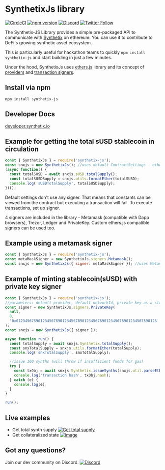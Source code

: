 # SynthetixJs library

[![CircleCI](https://circleci.com/gh/Synthetixio/synthetix-js.svg?style=svg)](https://circleci.com/gh/Synthetixio/synthetix-js) [![npm version](https://badge.fury.io/js/synthetix-js.svg)](https://badge.fury.io/js/synthetix-js)
[![Discord](https://img.shields.io/discord/413890591840272394.svg?color=768AD4&label=discord&logo=https%3A%2F%2Fdiscordapp.com%2Fassets%2F8c9701b98ad4372b58f13fd9f65f966e.svg)](https://discordapp.com/channels/413890591840272394/)
[![Twitter Follow](https://img.shields.io/twitter/follow/synthetix_io.svg?label=synthetix_io&style=social)](https://twitter.com/synthetix_io)

The Synthetix-JS Library provides a simple pre-packaged API to communicate with [Synthetix](https://synthetix.io) on ethereum. You can use it to contribute to DeFi's growing synthetic asset ecosystem.

This is particularly useful for hackathon teams to quickly `npm install synthetix-js` and start building in just a few minutes.

Under the hood, SynthetixJs uses [ethers.js](https://github.com/ethers-io/ethers.js/) library and its concept of [providers](https://docs.ethers.io/ethers.js/html/api-providers.html) and [transaction signers](https://docs.ethers.io/ethers.js/html/api-contract.html#custom-signer).

## Install via npm

`npm install synthetix-js`

## Developer Docs

[developer.synthetix.io](https://developer.synthetix.io)

## Example for getting the total sUSD stablecoin in circulation

```javascript
const { SynthetixJs } = require('synthetix-js');
const snxjs = new SynthetixJs(); //uses default ContractSettings - ethers.js default provider, mainnet
(async function() {
  const totalSUSD = await snxjs.sUSD.totalSupply();
  const totalSUSDSupply = snxjs.utils.formatEther(totalSUSD);
  console.log('sUSDTotalSupply', totalSUSDSupply);
})();
```

Default settings don't use any signer. That means that constants can be viewed from the contract but executing a transaction will fail.
To execute transactions, set up signer.

4 signers are included in the library - Metamask (compatible with Dapp browsers), Trezor, Ledger and PrivateKey.
Custom ethers.js compatible signers can be used too.

## Example using a metamask signer

```javascript
const { SynthetixJs } = require('synthetix-js');
const metaMaskSigner = new SynthetixJs.signers.Metamask();
const snxjs = new SynthetixJs({ signer: metaMaskSigner }); //uses Metamask signer and default infura.io provider on mainnet
```

## Example of minting stablecoin(sUSD) with private key signer

```javascript
const { SynthetixJs } = require('synthetix-js');
//parameters: default provider, default networkId, private key as a string
const signer = new SynthetixJs.signers.PrivateKey(
  null,
  0,
  '0x0123456789012345678901234567890123456789012345678901234567890123'
);
const snxjs = new SynthetixJs({ signer });

async function run() {
  const totalSupply = await snxjs.Synthetix.totalSupply();
  const snxTotalSupply = snxjs.utils.formatEther(totalSupply);
  console.log('snxTotalSupply', snxTotalSupply);

  //issue 100 synths (will throw if insufficient funds for gas)
  try {
    const txObj = await snxjs.Synthetix.issueSynths(snxjs.util.parseEther('100')); //execute transaction (requires gas)
    console.log('transaction hash', txObj.hash);
  } catch (e) {
    console.log(e);
  }
}

run();
```

## Live examples

- Get total synth supply [![Get total supply](https://user-images.githubusercontent.com/799038/57645476-572dc780-758c-11e9-98e3-33846fb8c176.png)](https://codepen.io/justinjmoses/pen/vMKywz/left?editors=0010)
- Get collateralized state [![image](https://user-images.githubusercontent.com/799038/57646044-ad4f3a80-758d-11e9-879e-4a507c2cf894.png)
  ](https://codepen.io/justinjmoses/pen/qwqoBR/left?editors=0010)

## Got any questions?

Join our dev community on Discord: [![Discord](https://img.shields.io/discord/413890591840272394.svg?color=768AD4&label=discord&logo=https%3A%2F%2Fdiscordapp.com%2Fassets%2F8c9701b98ad4372b58f13fd9f65f966e.svg)](https://discordapp.com/channels/413890591840272394/)
